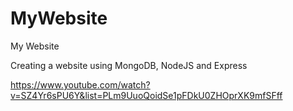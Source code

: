 # MyWebsite
My Website

Creating a website using MongoDB, NodeJS and Express

https://www.youtube.com/watch?v=SZ4Yr6sPU6Y&list=PLm9UuoQoidSe1pFDkU0ZHOprXK9mfSFff
